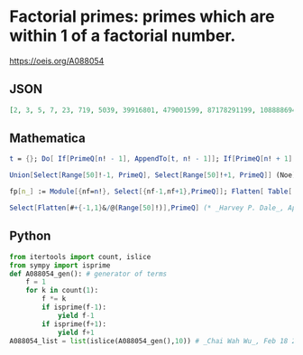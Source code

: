 # Factorial primes: primes which are within 1 of a factorial number\.
https://oeis.org/A088054
## JSON
```JSON
[2, 3, 5, 7, 23, 719, 5039, 39916801, 479001599, 87178291199, 10888869450418352160768000001, 265252859812191058636308479999999, 263130836933693530167218012159999999, 8683317618811886495518194401279999999]
```
## Mathematica
```Mathematica
t = {}; Do[ If[PrimeQ[n! - 1], AppendTo[t, n! - 1]]; If[PrimeQ[n! + 1], AppendTo[t, n! + 1]], {n, 50}]; t (* _Robert G. Wilson v_ *)
```
```Mathematica
Union[Select[Range[50]!-1, PrimeQ], Select[Range[50]!+1, PrimeQ]] (Noe)
```
```Mathematica
fp[n_] := Module[{nf=n!}, Select[{nf-1,nf+1},PrimeQ]]; Flatten[ Table[ fp[i],{i,50}]] (* _Harvey P. Dale_, Dec 18 2010 *)
```
```Mathematica
Select[Flatten[#+{-1,1}&/@(Range[50]!)],PrimeQ] (* _Harvey P. Dale_, Apr 08 2019 *)
```
## Python
```Python
from itertools import count, islice
from sympy import isprime
def A088054_gen(): # generator of terms
    f = 1
    for k in count(1):
        f *= k
        if isprime(f-1):
            yield f-1
        if isprime(f+1):
            yield f+1
A088054_list = list(islice(A088054_gen(),10)) # _Chai Wah Wu_, Feb 18 2022
```
